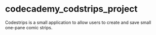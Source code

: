 # codecademy_codstrips_project
Codestrips is a small application to allow users to create and save small one-pane comic strips.
